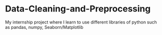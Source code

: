 # Data-Cleaning-and-Preprocessing
My internship project where I learn to use different libraries of python such as pandas, numpy, Seaborn/Matplotlib
